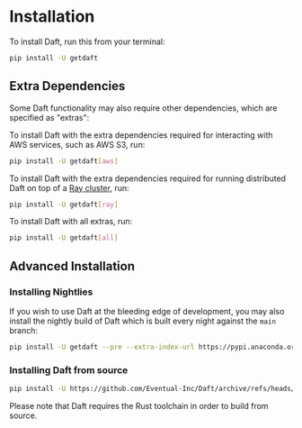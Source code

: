 # Installation

To install Daft, run this from your terminal:

```bash
pip install -U getdaft
```

## Extra Dependencies

Some Daft functionality may also require other dependencies, which are specified as "extras":

To install Daft with the extra dependencies required for interacting with AWS services, such as AWS S3, run:

```bash
pip install -U getdaft[aws]
```

To install Daft with the extra dependencies required for running distributed Daft on top of a [Ray cluster](https://docs.ray.io/en/latest/index.html), run:

```bash
pip install -U getdaft[ray]
```

To install Daft with all extras, run:

```bash
pip install -U getdaft[all]
```

## Advanced Installation

### Installing Nightlies

If you wish to use Daft at the bleeding edge of development, you may also install the nightly build of Daft which is built every night against the `main` branch:

```bash
pip install -U getdaft --pre --extra-index-url https://pypi.anaconda.org/daft-nightly/simple
```

### Installing Daft from source

```bash
pip install -U https://github.com/Eventual-Inc/Daft/archive/refs/heads/main.zip
```

Please note that Daft requires the Rust toolchain in order to build from source.
